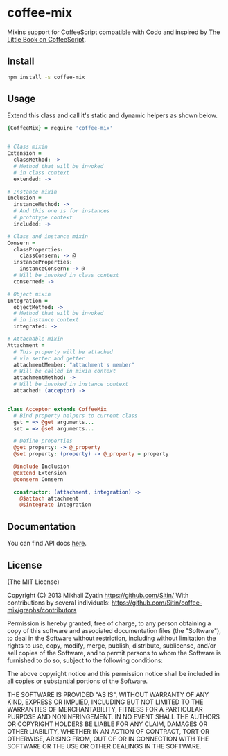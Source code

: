coffee-mix
==========

Mixins support for CoffeeScript compatible with [Codo](https://github.com/Sitin/coffee-mix/edit/master/README.md)
and inspired by [The Little Book on CoffeeScript](http://arcturo.github.com/library/coffeescript/03_classes.html).

Install
--------

```bash
npm install -s coffee-mix
```

Usage
------

Extend this class and call it's static and dynamic helpers as shown below.

```coffeescript
{CoffeeMix} = require 'coffee-mix'


# Class mixin
Extension =
  classMethod: ->
  # Method that will be invoked
  # in class context
  extended: ->

# Instance mixin
Inclusion =
  instanceMethod: ->
  # And this one is for instances
  # prototype context
  included: ->

# Class and instance mixin
Consern =
  classProperties:
    classConsern: -> @
  instanceProperties:
    instanceConsern: -> @
  # Will be invoked in class context
  conserned: ->

# Object mixin
Integration =
  objectMethod: ->
  # Method that will be invoked
  # in instance context
  integrated: ->

# Attachable mixin
Attachment =
  # This property will be attached
  # via setter and getter
  attachmentMember: "attachment's member"
  # Will be called in mixin context
  attachmentMethod: ->
  # Will be invoked in instance context
  attached: (acceptor) ->


class Acceptor extends CoffeeMix
  # Bind property helpers to current class
  get = => @get arguments...
  set = => @set arguments...

  # Define properties
  @get property: -> @_property
  @set property: (property) -> @_property = property

  @include Inclusion
  @extend Extension
  @consern Consern

  constructor: (attachment, integration) ->
    @$attach attachment
    @$integrate integration
```

Documentation
---------
You can find API docs [here](http://coffeedoc.info/github/Sitin/coffee-mix/master/).

License
--------
(The MIT License)

Copyright (C) 2013 Mikhail Zyatin
https://github.com/Sitin/
With contributions by several individuals:
https://github.com/Sitin/coffee-mix/graphs/contributors

Permission is hereby granted, free of charge, to any person obtaining a copy of
this software and associated documentation files (the "Software"), to deal in
the Software without restriction, including without limitation the rights to
use, copy, modify, merge, publish, distribute, sublicense, and/or sell copies
of the Software, and to permit persons to whom the Software is furnished to do
so, subject to the following conditions:

The above copyright notice and this permission notice shall be included in all
copies or substantial portions of the Software.

THE SOFTWARE IS PROVIDED "AS IS", WITHOUT WARRANTY OF ANY KIND, EXPRESS OR
IMPLIED, INCLUDING BUT NOT LIMITED TO THE WARRANTIES OF MERCHANTABILITY,
FITNESS FOR A PARTICULAR PURPOSE AND NONINFRINGEMENT. IN NO EVENT SHALL THE
AUTHORS OR COPYRIGHT HOLDERS BE LIABLE FOR ANY CLAIM, DAMAGES OR OTHER
LIABILITY, WHETHER IN AN ACTION OF CONTRACT, TORT OR OTHERWISE, ARISING FROM,
OUT OF OR IN CONNECTION WITH THE SOFTWARE OR THE USE OR OTHER DEALINGS IN THE
SOFTWARE.